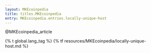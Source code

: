 ```yaml
---
layout: MKEcoinpedia
title: titles.MKEcoinpedia
entry: MKEcoinpedia.entries.locally-unique-host
---
```


@MKEcoinpedia_article

{% t global.lang_tag %}
{% tf resources/MKEcoinpedia/locally-unique-host.md %}
